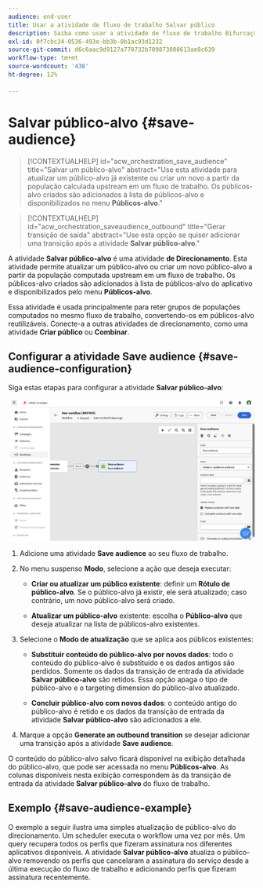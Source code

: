 ```yaml
---
audience: end-user
title: Usar a atividade de fluxo de trabalho Salvar público
description: Saiba como usar a atividade de fluxo de trabalho Bifurcação
exl-id: 0f7cbc34-0536-493e-bb3b-0b1ac93d1232
source-git-commit: d6c6aac9d9127a770732b709873008613ae8c639
workflow-type: tm+mt
source-wordcount: '438'
ht-degree: 12%

---
```


# Salvar público-alvo {#save-audience}

>[!CONTEXTUALHELP]
>id="acw_orchestration_save_audience"
>title="Salvar um público-alvo"
>abstract="Use esta atividade para atualizar um público-alvo já existente ou criar um novo a partir da população calculada upstream em um fluxo de trabalho. Os públicos-alvo criados são adicionados à lista de públicos-alvo e disponibilizados no menu **Públicos-alvo**."

>[!CONTEXTUALHELP]
>id="acw_orchestration_saveaudience_outbound"
>title="Gerar transição de saída"
>abstract="Use esta opção se quiser adicionar uma transição após a atividade **Salvar público-alvo**."

A atividade **Salvar público-alvo** é uma atividade **de Direcionamento**. Esta atividade permite atualizar um público-alvo ou criar um novo público-alvo a partir da população computada upstream em um fluxo de trabalho. Os públicos-alvo criados são adicionados à lista de públicos-alvo do aplicativo e disponibilizados pelo menu **Públicos-alvo**.

Essa atividade é usada principalmente para reter grupos de populações computados no mesmo fluxo de trabalho, convertendo-os em públicos-alvo reutilizáveis. Conecte-a a outras atividades de direcionamento, como uma atividade **Criar público** ou **Combinar**.

## Configurar a atividade Save audience {#save-audience-configuration}

Siga estas etapas para configurar a atividade **Salvar público-alvo**:

![Descrição: Configuração de fluxo de trabalho para a atividade Salvar público-alvo](../assets/workflow-save-audience.png)

1. Adicione uma atividade **Save audience** ao seu fluxo de trabalho.

1. No menu suspenso **Modo**, selecione a ação que deseja executar:

   * **Criar ou atualizar um público existente**: definir um **Rótulo de público-alvo**. Se o público-alvo já existir, ele será atualizado; caso contrário, um novo público-alvo será criado.

   * **Atualizar um público-alvo** existente: escolha o **Público-alvo** que deseja atualizar na lista de públicos-alvo existentes.

1. Selecione o **Modo de atualização** que se aplica aos públicos existentes:

   * **Substituir conteúdo do público-alvo por novos dados**: todo o conteúdo do público-alvo é substituído e os dados antigos são perdidos. Somente os dados da transição de entrada da atividade **Salvar público-alvo** são retidos. Essa opção apaga o tipo de público-alvo e o targeting dimension do público-alvo atualizado.

   * **Concluir público-alvo com novos dados**: o conteúdo antigo do público-alvo é retido e os dados da transição de entrada da atividade **Salvar público-alvo** são adicionados a ele.

1. Marque a opção **Generate an outbound transition** se desejar adicionar uma transição após a atividade **Save audience**.

O conteúdo do público-alvo salvo ficará disponível na exibição detalhada do público-alvo, que pode ser acessada no menu **Públicos-alvo**. As colunas disponíveis nesta exibição correspondem às da transição de entrada da atividade **Salvar público-alvo** do fluxo de trabalho.

## Exemplo {#save-audience-example}

O exemplo a seguir ilustra uma simples atualização de público-alvo do direcionamento. Um scheduler executa o workflow uma vez por mês. Um query recupera todos os perfis que fizeram assinatura nos diferentes aplicativos disponíveis. A atividade **Salvar público-alvo** atualiza o público-alvo removendo os perfis que cancelaram a assinatura do serviço desde a última execução do fluxo de trabalho e adicionando perfis que fizeram assinatura recentemente.